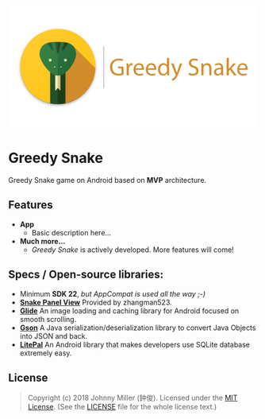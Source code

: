 ![FeaturePicture](https://raw.githubusercontent.com/johnnymillergh/MaterialLibrary/master/Greedy%20Snake%20App%20Assets/Greed%20Snake%20Feature%20Graphic.png)

# Greedy Snake

Greedy Snake game on Android based on **MVP** architecture.

## Features
- **App**
  - Basic description here...
- **Much more...**
  - *Greedy Snake* is actively developed. More features will come!

## Specs / Open-source libraries:

- Minimum **SDK 22**, _but AppCompat is used all the way ;-)_
- [**Snake Panel View**](https://github.com/zhangman523/AndroidGameSnake) Provided by zhangman523.
- [**Glide**](https://github.com/bumptech/glide) An image loading and caching library for Android focused on smooth scrolling.
- [**Gson**](https://github.com/google/gson) A Java serialization/deserialization library to convert Java Objects into JSON and back.
- [**LitePal**](https://github.com/LitePalFramework/LitePal) An Android library that makes developers use SQLite database extremely easy.

## License

> Copyright (c) 2018 Johnny Miller (鈡俊).
> Licensed under the [MIT License](https://opensource.org/licenses/MIT).
> (See the [LICENSE](https://github.com/johnnymillergh/GreedySnake/blob/master/LICENSE) file for the whole license text.)
